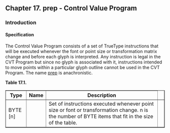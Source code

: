 <div xmlns="http://www.w3.org/1999/xhtml" class="chapter"><div class="titlepage"><div><div><h2 class="title"><a name="chapter.prep"></a>Chapter 17. prep - Control Value Program </h2></div></div></div><div role="fragment" class="section"><div class="titlepage"><div><div><h3 class="title"><a name="idm363761177856"></a>Introduction</h3></div></div></div><div role="specification" class="section"><div class="titlepage"><div><div><h4 class="title"><a name="section.18.1.1"></a>Specification</h4></div></div></div><p>The Control Value Program consists of a set of TrueType
          instructions that will be executed whenever the font or
          point size or transformation matrix change and before each
          glyph is interpreted. Any instruction is legal in the CVT
          Program but since no glyph is associated with it,
          instructions intended to move points within a particular
          glyph outline cannot be used in the CVT Program. The name
          <a class="link" href="chapter.prep.html" title="Chapter 17. prep - Control Value Program">prep</a> is anachronistic.</p><div class="table"><a name="idm363761174608"></a><p class="title"><strong>Table 17.1. </strong></p><div class="table-contents"><table class="table" border="1"><colgroup><col/><col/><col/><col/></colgroup><thead><tr><th>Type</th><th>Name</th><th>Description</th><td class="auto-generated"> </td></tr></thead><tbody><tr><td>BYTE [n]</td><td> </td><td>Set of instructions executed whenever point
	      size or font or transformation change. n is the number
	      of BYTE items that fit in the size of the table.</td><td class="auto-generated"> </td></tr></tbody></table></div></div><br class="table-break"/></div></div></div>